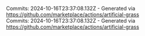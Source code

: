 Commits: 2024-10-16T23:37:08.132Z - Generated via https://github.com/marketplace/actions/artificial-grass
<br>
Commits: 2024-10-16T23:37:08.132Z - Generated via https://github.com/marketplace/actions/artificial-grass
<br>
